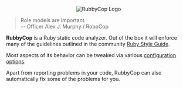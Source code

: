 <p align="center">
  <img src="https://raw.githubusercontent.com/searls/rubbycop/master/logo/rubo-logo-horizontal.png" alt="RubbyCop Logo"/>
</p>

> Role models are important. <br/>
> -- Officer Alex J. Murphy / RoboCop

**RubbyCop** is a Ruby static code analyzer. Out of the box it will
enforce many of the guidelines outlined in the community
[Ruby Style Guide](https://github.com/searls/ruby-style-guide).

Most aspects of its behavior can be tweaked via various
[configuration options](https://github.com/searls/rubbycop/blob/master/config/default.yml).

Apart from reporting problems in your code, RubbyCop can also
automatically fix some of the problems for you.
